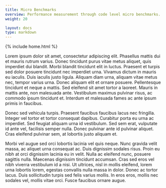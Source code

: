 ```yaml
---
title: Micro Benchmarks
overview: Performance measurement through code level micro benchmarks.
weight: 20

layout: docs
type: markdown
---
```

{% include home.html %}


Lorem ipsum dolor sit amet, consectetur adipiscing elit. Phasellus mattis dui et mauris rutrum varius. Donec tincidunt purus vitae metus aliquet, quis imperdiet dui blandit. Morbi blandit tincidunt elit in luctus. Praesent et turpis sed dolor posuere tincidunt nec imperdiet urna. Vivamus dictum in mauris eu iaculis. Duis iaculis justo ligula. Aliquam diam urna, aliquam vitae metus nec, tempor varius urna. Donec aliquam elit et ornare posuere. Pellentesque tincidunt et neque a mattis. Sed eleifend sit amet tortor a laoreet. Mauris in mattis ante, non malesuada ante. Vestibulum maximus pulvinar risus, ac commodo ipsum tincidunt et. Interdum et malesuada fames ac ante ipsum primis in faucibus.

Donec sed vehicula turpis. Praesent faucibus faucibus lacus nec fringilla. Integer vel tortor et tortor consequat dapibus. Curabitur porta eu urna ac imperdiet. Sed feugiat aliquam urna id vestibulum. Sed sem erat, vulputate id ante vel, facilisis semper nulla. Donec pulvinar ante id pulvinar aliquet. Cras eleifend pulvinar sem, at lobortis justo aliquam et.

Morbi vel augue sed orci lobortis lacinia vel quis neque. Nunc gravida velit massa, ac aliquet urna consequat ac. Duis dignissim sodales risus. Proin eu nibh at orci dignissim lacinia eu in velit. Nulla ac eleifend nunc, posuere sagittis nulla. Maecenas dignissim tincidunt accumsan. Cras sed eros vel nibh viverra vestibulum id a nisi. Ut ultrices, nisl in mollis eleifend, lorem urna lobortis lorem, egestas convallis nulla massa in dolor. Donec ac tortor lacus. Duis sollicitudin turpis sed felis varius mollis. In eros eros, mollis nec sodales vel, mollis vitae orci. Fusce faucibus ornare augue.
